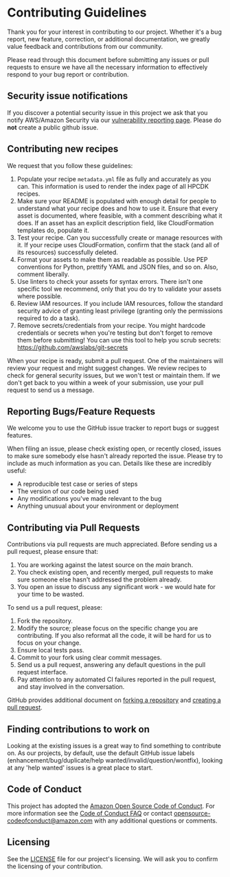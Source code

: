 # Contributing Guidelines

Thank you for your interest in contributing to our project. Whether it's a bug report, new feature, correction, or additional
documentation, we greatly value feedback and contributions from our community.

Please read through this document before submitting any issues or pull requests to ensure we have all the necessary
information to effectively respond to your bug report or contribution.

## Security issue notifications

If you discover a potential security issue in this project we ask that you notify AWS/Amazon Security via our [vulnerability reporting page](http://aws.amazon.com/security/vulnerability-reporting/). Please do **not** create a public github issue.

## Contributing new recipes

We request that you follow these guidelines:

1. Populate your recipe `metadata.yml` file as fully and accurately as you can. This information is used to render the index page of all HPCDK recipes. 
2. Make sure your README is populated with enough detail for people to understand what your recipe does and how to use it. Ensure that every asset is documented, where feasible, with a comment describing what it does. If an asset has an explicit description field, like CloudFormation templates do, populate it. 
3. Test your recipe. Can you successfully create or manage resources with it. If your recipe uses CloudFormation, confirm that the stack (and all of its resources) successfully deleted.
4. Format your assets to make them as readable as possible. Use PEP conventions for Python, prettify YAML and JSON files, and so on. Also, comment liberally. 
5. Use linters to check your assets for syntax errors. There isn't one specific tool we recommend, only that you do try to validate your assets where possible. 
6. Review IAM resources. If you include IAM resources, follow the standard security advice of granting least privilege (granting only the permissions required to do a task).
7. Remove secrets/credentials from your recipe. You might hardcode credentials or secrets when you're testing but don't forget to remove them before submitting! You can use this tool to help you scrub secrets: https://github.com/awslabs/git-secrets

When your recipe is ready, submit a pull request. One of the maintainers will review your request and might suggest changes. We review recipes to check for general security issues, but we won't test or maintain them. If we don't get back to you within a week of your submission, use your pull request to send us a message.

## Reporting Bugs/Feature Requests

We welcome you to use the GitHub issue tracker to report bugs or suggest features.

When filing an issue, please check existing open, or recently closed, issues to make sure somebody else hasn't already
reported the issue. Please try to include as much information as you can. Details like these are incredibly useful:

* A reproducible test case or series of steps
* The version of our code being used
* Any modifications you've made relevant to the bug
* Anything unusual about your environment or deployment


## Contributing via Pull Requests
Contributions via pull requests are much appreciated. Before sending us a pull request, please ensure that:

1. You are working against the latest source on the *main* branch.
2. You check existing open, and recently merged, pull requests to make sure someone else hasn't addressed the problem already.
3. You open an issue to discuss any significant work - we would hate for your time to be wasted.

To send us a pull request, please:

1. Fork the repository.
2. Modify the source; please focus on the specific change you are contributing. If you also reformat all the code, it will be hard for us to focus on your change.
3. Ensure local tests pass.
4. Commit to your fork using clear commit messages.
5. Send us a pull request, answering any default questions in the pull request interface.
6. Pay attention to any automated CI failures reported in the pull request, and stay involved in the conversation.

GitHub provides additional document on [forking a repository](https://help.github.com/articles/fork-a-repo/) and
[creating a pull request](https://help.github.com/articles/creating-a-pull-request/).


## Finding contributions to work on
Looking at the existing issues is a great way to find something to contribute on. As our projects, by default, use the default GitHub issue labels (enhancement/bug/duplicate/help wanted/invalid/question/wontfix), looking at any 'help wanted' issues is a great place to start.


## Code of Conduct
This project has adopted the [Amazon Open Source Code of Conduct](https://aws.github.io/code-of-conduct).
For more information see the [Code of Conduct FAQ](https://aws.github.io/code-of-conduct-faq) or contact
opensource-codeofconduct@amazon.com with any additional questions or comments.


## Licensing

See the [LICENSE](LICENSE) file for our project's licensing. We will ask you to confirm the licensing of your contribution.
